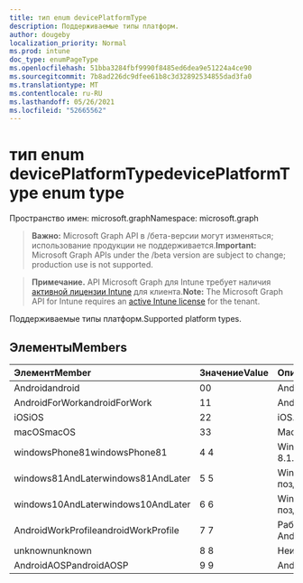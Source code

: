 ```yaml
---
title: тип enum devicePlatformType
description: Поддерживаемые типы платформ.
author: dougeby
localization_priority: Normal
ms.prod: intune
doc_type: enumPageType
ms.openlocfilehash: 51bba3284fbf9990f8485ed6dea9e51224a4ce90
ms.sourcegitcommit: 7b8ad226dc9dfee61b8c3d32892534855dad3fa0
ms.translationtype: MT
ms.contentlocale: ru-RU
ms.lasthandoff: 05/26/2021
ms.locfileid: "52665562"
---
```

# <a name="deviceplatformtype-enum-type"></a><span data-ttu-id="94231-103">тип enum devicePlatformType</span><span class="sxs-lookup"><span data-stu-id="94231-103">devicePlatformType enum type</span></span>

<span data-ttu-id="94231-104">Пространство имен: microsoft.graph</span><span class="sxs-lookup"><span data-stu-id="94231-104">Namespace: microsoft.graph</span></span>

> <span data-ttu-id="94231-105">**Важно:** Microsoft Graph API в /бета-версии могут изменяться; использование продукции не поддерживается.</span><span class="sxs-lookup"><span data-stu-id="94231-105">**Important:** Microsoft Graph APIs under the /beta version are subject to change; production use is not supported.</span></span>

> <span data-ttu-id="94231-106">**Примечание.** API Microsoft Graph для Intune требует наличия [активной лицензии Intune](https://go.microsoft.com/fwlink/?linkid=839381) для клиента.</span><span class="sxs-lookup"><span data-stu-id="94231-106">**Note:** The Microsoft Graph API for Intune requires an [active Intune license](https://go.microsoft.com/fwlink/?linkid=839381) for the tenant.</span></span>

<span data-ttu-id="94231-107">Поддерживаемые типы платформ.</span><span class="sxs-lookup"><span data-stu-id="94231-107">Supported platform types.</span></span>

## <a name="members"></a><span data-ttu-id="94231-108">Элементы</span><span class="sxs-lookup"><span data-stu-id="94231-108">Members</span></span>
|<span data-ttu-id="94231-109">Элемент</span><span class="sxs-lookup"><span data-stu-id="94231-109">Member</span></span>|<span data-ttu-id="94231-110">Значение</span><span class="sxs-lookup"><span data-stu-id="94231-110">Value</span></span>|<span data-ttu-id="94231-111">Описание</span><span class="sxs-lookup"><span data-stu-id="94231-111">Description</span></span>|
|:---|:---|:---|
|<span data-ttu-id="94231-112">Android</span><span class="sxs-lookup"><span data-stu-id="94231-112">android</span></span>|<span data-ttu-id="94231-113">0</span><span class="sxs-lookup"><span data-stu-id="94231-113">0</span></span>|<span data-ttu-id="94231-114">Android.</span><span class="sxs-lookup"><span data-stu-id="94231-114">Android.</span></span>|
|<span data-ttu-id="94231-115">AndroidForWork</span><span class="sxs-lookup"><span data-stu-id="94231-115">androidForWork</span></span>|<span data-ttu-id="94231-116">1</span><span class="sxs-lookup"><span data-stu-id="94231-116">1</span></span>|<span data-ttu-id="94231-117">AndroidForWork.</span><span class="sxs-lookup"><span data-stu-id="94231-117">AndroidForWork.</span></span>|
|<span data-ttu-id="94231-118">iOS</span><span class="sxs-lookup"><span data-stu-id="94231-118">iOS</span></span>|<span data-ttu-id="94231-119">2</span><span class="sxs-lookup"><span data-stu-id="94231-119">2</span></span>|<span data-ttu-id="94231-120">iOS.</span><span class="sxs-lookup"><span data-stu-id="94231-120">iOS.</span></span>|
|<span data-ttu-id="94231-121">macOS</span><span class="sxs-lookup"><span data-stu-id="94231-121">macOS</span></span>|<span data-ttu-id="94231-122">3</span><span class="sxs-lookup"><span data-stu-id="94231-122">3</span></span>|<span data-ttu-id="94231-123">MacOS.</span><span class="sxs-lookup"><span data-stu-id="94231-123">MacOS.</span></span>|
|<span data-ttu-id="94231-124">windowsPhone81</span><span class="sxs-lookup"><span data-stu-id="94231-124">windowsPhone81</span></span>|<span data-ttu-id="94231-125">4 </span><span class="sxs-lookup"><span data-stu-id="94231-125">4</span></span>|<span data-ttu-id="94231-126">WindowsPhone 8.1.</span><span class="sxs-lookup"><span data-stu-id="94231-126">WindowsPhone 8.1.</span></span>|
|<span data-ttu-id="94231-127">windows81AndLater</span><span class="sxs-lookup"><span data-stu-id="94231-127">windows81AndLater</span></span>|<span data-ttu-id="94231-128">5 </span><span class="sxs-lookup"><span data-stu-id="94231-128">5</span></span>|<span data-ttu-id="94231-129">Windows 8.1 и более поздней</span><span class="sxs-lookup"><span data-stu-id="94231-129">Windows 8.1 and later</span></span>|
|<span data-ttu-id="94231-130">windows10AndLater</span><span class="sxs-lookup"><span data-stu-id="94231-130">windows10AndLater</span></span>|<span data-ttu-id="94231-131">6 </span><span class="sxs-lookup"><span data-stu-id="94231-131">6</span></span>|<span data-ttu-id="94231-132">Windows 10 и более поздней.</span><span class="sxs-lookup"><span data-stu-id="94231-132">Windows 10 and later.</span></span>|
|<span data-ttu-id="94231-133">AndroidWorkProfile</span><span class="sxs-lookup"><span data-stu-id="94231-133">androidWorkProfile</span></span>|<span data-ttu-id="94231-134">7 </span><span class="sxs-lookup"><span data-stu-id="94231-134">7</span></span>|<span data-ttu-id="94231-135">Рабочий профиль Android.</span><span class="sxs-lookup"><span data-stu-id="94231-135">Android Work Profile.</span></span>|
|<span data-ttu-id="94231-136">unknown</span><span class="sxs-lookup"><span data-stu-id="94231-136">unknown</span></span>|<span data-ttu-id="94231-137">8 </span><span class="sxs-lookup"><span data-stu-id="94231-137">8</span></span>|<span data-ttu-id="94231-138">Неизвестно.</span><span class="sxs-lookup"><span data-stu-id="94231-138">Unknown.</span></span>|
|<span data-ttu-id="94231-139">AndroidAOSP</span><span class="sxs-lookup"><span data-stu-id="94231-139">androidAOSP</span></span>|<span data-ttu-id="94231-140">9 </span><span class="sxs-lookup"><span data-stu-id="94231-140">9</span></span>|<span data-ttu-id="94231-141">Android AOSP.</span><span class="sxs-lookup"><span data-stu-id="94231-141">Android AOSP.</span></span>|



